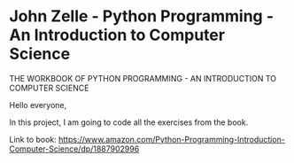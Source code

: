 # John Zelle - Python Programming - An Introduction to Computer Science
THE WORKBOOK OF PYTHON PROGRAMMING - AN INTRODUCTION TO COMPUTER SCIENCE

Hello everyone, 

In this project, I am going to code all the exercises from the book. 

Link to book: https://www.amazon.com/Python-Programming-Introduction-Computer-Science/dp/1887902996
